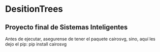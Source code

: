# DesitionTrees
## Proyecto final de Sistemas Inteligentes

Antes de ejecutar, asegurense de tener el paquete cairosvg, sino, aquí les dejo el pip:
pip install cairosvg
